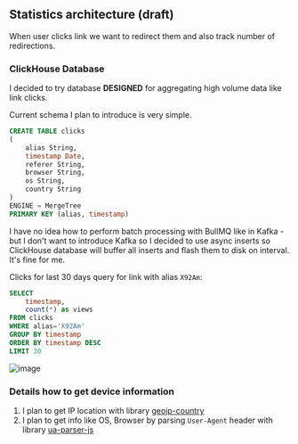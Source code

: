 ## Statistics architecture (draft)
When user clicks link we want to redirect them and also track number of redirections.

### ClickHouse Database
I decided to try database **DESIGNED** for aggregating high volume data like link clicks.

Current schema I plan to introduce is very simple.
```sql
CREATE TABLE clicks
(
    alias String,
    timestamp Date,
    referer String,
    browser String,
    os String,
    country String
)
ENGINE = MergeTree
PRIMARY KEY (alias, timestamp)
```

 I have no idea how to perform batch processing with BullMQ like in Kafka - but I don't want to introduce Kafka so I decided to use async inserts so ClickHouse database will buffer all inserts and flash them to disk on interval. It's fine for me. 
 
Clicks for last 30 days query for link with alias `X92Am`:
```sql
SELECT 
    timestamp, 
    count(*) as views 
FROM clicks 
WHERE alias='X92Am' 
GROUP BY timestamp 
ORDER BY timestamp DESC 
LIMIT 30
```

![image](https://github.com/michaldziuba03/url-shortener/assets/43048524/9254fb1c-b886-4348-a3bd-c0c6918d656b)


### Details how to get device information
1. I plan to get IP location with library [geoip-country
](https://www.npmjs.com/package/geoip-country)
2. I plan to get info like OS, Browser by parsing `User-Agent` header with library [ua-parser-js](https://www.npmjs.com/package/ua-parser-js)
